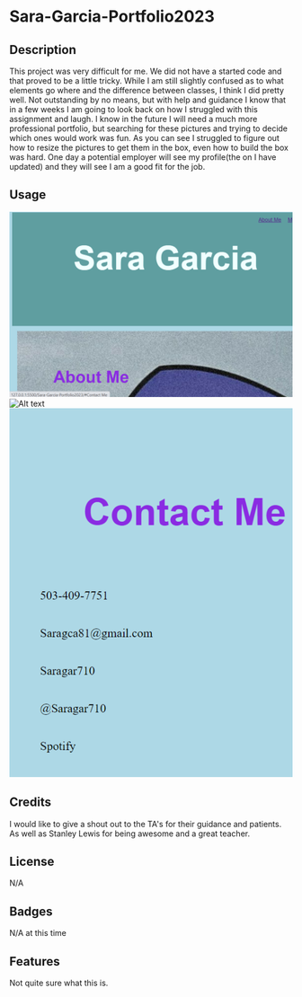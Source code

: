 # Sara-Garcia-Portfolio2023

## Description
This project was very difficult for me. We did not have a started code and that proved to be a little tricky. While I am still slightly confused as to what elements go where and the difference between classes, I think I did pretty well. Not outstanding by no means, but with help and guidance I know that in a few weeks I am going to look back on how I struggled with this assignment and laugh. I know in the future I will need a much more professional portfolio, but searching for these pictures and trying to decide which ones would work was fun. As you can see I struggled to figure out how to resize the pictures to get them in the box, even how to build the box was hard. One day a potential employer will see my profile(the on I have updated) and they will see I am a good fit for the job. 

## Usage
![Alt text](image.png)
![Alt text](image-2.png)
![Alt text](image-3.png)


## Credits
I would like to give a shout out to the TA's for their guidance and patients. As well as Stanley Lewis for being awesome and a great teacher. 

## License
N/A

## Badges
N/A at this time

## Features
Not quite sure what this is.

